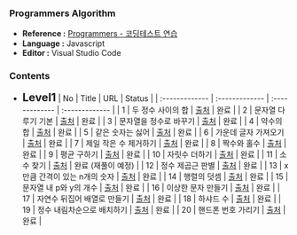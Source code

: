 ### Programmers Algorithm

- <b>Reference :</b> [Programmers - 코딩테스트 연습](https://programmers.co.kr/learn/challenges)
- <b>Language :</b> Javascript
- <b>Editor :</b> Visual Studio Code



### Contents

- <span style="font-size:20px"><b>Level1</b></span>
  | No | Title | URL | Status |
  | :------------- | :------------- | :------------- | :------------- |
  | 1 | 두 정수 사이의 합 | [출처](https://programmers.co.kr/learn/courses/30/lessons/12912) | 완료 |
  | 2 | 문자열 다루기 기본 | [출처](https://programmers.co.kr/learn/courses/30/lessons/12918) | 완료 |
  | 3 | 문자열을 정수로 바꾸기 | [출처](https://programmers.co.kr/learn/courses/30/lessons/12925) | 완료 |
  | 4 | 약수의 합 | [출처](https://programmers.co.kr/learn/courses/30/lessons/12928) | 완료 |
  | 5 | 같은 숫자는 싫어 | [출처](https://programmers.co.kr/learn/courses/30/lessons/12906) | 완료 |
  | 6 | 가운데 글자 가져오기 | [출처](https://programmers.co.kr/learn/courses/30/lessons/12906) | 완료 |
  | 7 | 제일 작은 수 제거하기 | [출처](https://programmers.co.kr/learn/courses/30/lessons/12935) | 완료 |
  | 8 | 짝수와 홀수 | [출처](https://programmers.co.kr/learn/courses/30/lessons/12937) | 완료 |
  | 9 | 평균 구하기 | [출처](https://programmers.co.kr/learn/courses/30/lessons/12944) | 완료 |
  | 10 | 자릿수 더하기 | [출처](https://programmers.co.kr/learn/courses/30/lessons/12931) | 완료 |
  | 11 | 소수 찾기 | [출처](https://programmers.co.kr/learn/courses/30/lessons/12921) | 완료 (재풀이 예정) |
  | 12 | 정수 제곱근 판별 | [출처](https://programmers.co.kr/learn/courses/30/lessons/12934) | 완료 |
  | 13 | x만큼 간격이 있는 n개의 숫자 | [출처](https://programmers.co.kr/learn/courses/30/lessons/12954) | 완료 |
  | 14 | 행렬의 덧셈 | [출처](https://programmers.co.kr/learn/courses/30/lessons/12950) | 완료 |
  | 15 | 문자열 내 p와 y의 개수 | [출처](https://programmers.co.kr/learn/courses/30/lessons/12916) | 완료 |
  | 16 | 이상한 문자 만들기 | [출처](https://programmers.co.kr/learn/courses/30/lessons/12930) | 완료 |
  | 17 | 자연수 뒤집어 배열로 만들기 | [출처](https://programmers.co.kr/learn/courses/30/lessons/12932) | 완료 |
  | 18 | 하샤드 수 | [출처](https://programmers.co.kr/learn/courses/30/lessons/12947) | 완료 |
  | 19 | 정수 내림차순으로 배치하기 | [출처](https://programmers.co.kr/learn/courses/30/lessons/12933) | 완료 |
  | 20 | 핸드폰 번호 가리기 | [출처](https://programmers.co.kr/learn/courses/30/lessons/12948) | 완료 |
